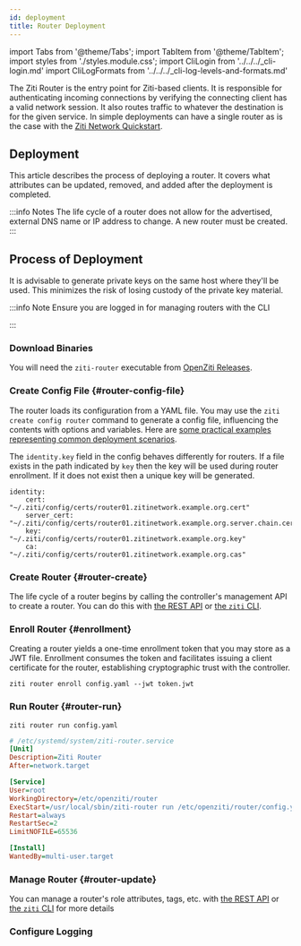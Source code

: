 ```yaml
---
id: deployment
title: Router Deployment
---
```


import Tabs from '@theme/Tabs';
import TabItem from '@theme/TabItem';
import styles from './styles.module.css';
import CliLogin from '../../../_cli-login.md'
import CliLogFormats from '../../../_cli-log-levels-and-formats.md'

The Ziti Router is the entry point for Ziti-based clients. It is responsible for authenticating incoming connections by
verifying the connecting client has a valid network session.  It also routes traffic to whatever the
destination is for the given service. In simple deployments can have a single router as is the case
with the [Ziti Network Quickstart](/docs/learn/quickstarts/network/).

## Deployment

This article describes the process of deploying a router. It covers what attributes can be updated, removed, and added after the deployment is completed.

:::info Notes
The life cycle of a router does not allow for the advertised, external DNS name or IP address to change. A new router must be created.
:::

## Process of Deployment

It is advisable to generate private keys on the same host where they'll be used. This minimizes the risk of losing custody of the private key material.

:::info Note
Ensure you are logged in for managing routers with the CLI

<CliLogin/>

:::

### Download Binaries

You will need the `ziti-router` executable from [OpenZiti Releases](https://github.com/openziti/ziti/releases/latest).

### Create Config File {#router-config-file}

The router loads its configuration from a YAML file. You may use the `ziti create config router` command to generate a config file, influencing the contents with options and variables. Here are [some practical examples representing common deployment scenarios](./02-configuration.md).

The `identity.key` field in the config behaves differently for routers. If a file exists in the path indicated by `key` then the key will be used during router enrollment. If it does not exist then a unique key will be generated.

```text
identity:
    cert:                 "~/.ziti/config/certs/router01.zitinetwork.example.org.cert"
    server_cert:          "~/.ziti/config/certs/router01.zitinetwork.example.org.server.chain.cert"
    key:                  "~/.ziti/config/certs/router01.zitinetwork.example.org.key"
    ca:                   "~/.ziti/config/certs/router01.zitinetwork.example.org.cas"
```

### Create Router {#router-create}

The life cycle of a router begins by calling the controller's management API to create a router. You can do this with [the REST API](/docs/reference/developer/api/) or [the `ziti` CLI](./04-cli-mgmt.md#create-router).

### Enroll Router {#enrollment}

Creating a router yields a one-time enrollment token that you may store as a JWT file. Enrollment consumes the token and facilitates issuing a client certificate for the router, establishing cryptographic trust with the controller.

```text
ziti router enroll config.yaml --jwt token.jwt
```

### Run Router {#router-run}

```text
ziti router run config.yaml
```

```ini
# /etc/systemd/system/ziti-router.service
[Unit]
Description=Ziti Router
After=network.target

[Service]
User=root
WorkingDirectory=/etc/openziti/router
ExecStart=/usr/local/sbin/ziti-router run /etc/openziti/router/config.yml --log-formatter pfxlog
Restart=always
RestartSec=2
LimitNOFILE=65536

[Install]
WantedBy=multi-user.target
```

### Manage Router {#router-update}

You can manage a router's role attributes, tags, etc. with [the REST API](/docs/reference/developer/api/) or [the `ziti` CLI](./04-cli-mgmt.md#managing-routers-with-the-cli) for more details

### Configure Logging

<CliLogFormats/>
